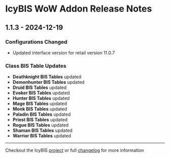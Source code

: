 # IcyBIS WoW Addon Release Notes

## 1.1.3 - 2024-12-19

### Configurations Changed

- Updated interface version for retail version 11.0.7

### Class BIS Table Updates

- **Deathknight BIS Tables** updated
- **Demonhunter BIS Tables** updated
- **Druid BIS Tables** updated
- **Evoker BIS Tables** updated
- **Hunter BIS Tables** updated
- **Mage BIS Tables** updated
- **Monk BIS Tables** updated
- **Paladin BIS Tables** updated
- **Priest BIS Tables** updated
- **Rogue BIS Tables** updated
- **Shaman BIS Tables** updated
- **Warrior BIS Tables** updated

---

Checkout the IcyBIS [project](https://github.com/TinkerTech-Addons/IcyBIS) or full [changelog](https://github.com/TinkerTech-Addons/IcyBIS/blob/main/CHANGELOG.md) for more information
